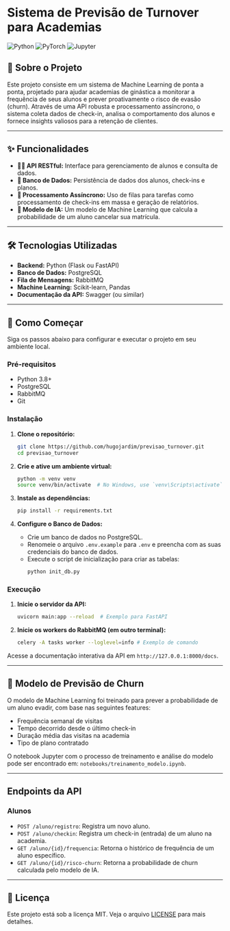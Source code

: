 # Sistema de Previsão de Turnover para Academias

![Python](https://img.shields.io/badge/Python-3.8%2B-blue.svg)
![PyTorch](https://img.shields.io/badge/scikit--learn-F7931E?style=flat-square&logo=scikit-learn&logoColor=white)
![Jupyter](https://img.shields.io/badge/Jupyter-F37626.svg?style=flat&logo=Jupyter&logoColor=white)

## 📖 Sobre o Projeto

Este projeto consiste em um sistema de Machine Learning de ponta a ponta, projetado para ajudar academias de ginástica a monitorar a frequência de seus alunos e prever proativamente o risco de evasão (churn). Através de uma API robusta e processamento assíncrono, o sistema coleta dados de check-in, analisa o comportamento dos alunos e fornece insights valiosos para a retenção de clientes.

---

## ✨ Funcionalidades

- **👨‍💻 API RESTful:** Interface para gerenciamento de alunos e consulta de dados.
- **💾 Banco de Dados:** Persistência de dados dos alunos, check-ins e planos.
- **🚀 Processamento Assíncrono:** Uso de filas para tarefas como processamento de check-ins em massa e geração de relatórios.
- **🤖 Modelo de IA:** Um modelo de Machine Learning que calcula a probabilidade de um aluno cancelar sua matrícula.

---

## 🛠️ Tecnologias Utilizadas

- **Backend:** Python (Flask ou FastAPI)
- **Banco de Dados:** PostgreSQL
- **Fila de Mensagens:** RabbitMQ
- **Machine Learning:** Scikit-learn, Pandas
- **Documentação da API:** Swagger (ou similar)

---

## 🚀 Como Começar

Siga os passos abaixo para configurar e executar o projeto em seu ambiente local.

### Pré-requisitos

- Python 3.8+
- PostgreSQL
- RabbitMQ
- Git

### Instalação

1. **Clone o repositório:**
   ```bash
   git clone https://github.com/hugojardim/previsao_turnover.git
   cd previsao_turnover
   ```

2. **Crie e ative um ambiente virtual:**
   ```bash
   python -m venv venv
   source venv/bin/activate  # No Windows, use `venv\Scripts\activate`
   ```

3. **Instale as dependências:**
   ```bash
   pip install -r requirements.txt
   ```

4. **Configure o Banco de Dados:**
   - Crie um banco de dados no PostgreSQL.
   - Renomeie o arquivo `.env.example` para `.env` e preencha com as suas credenciais do banco de dados.
   - Execute o script de inicialização para criar as tabelas:
     ```bash
     python init_db.py
     ```

### Execução

1. **Inicie o servidor da API:**
   ```bash
   uvicorn main:app --reload  # Exemplo para FastAPI
   ```

2. **Inicie os workers do RabbitMQ (em outro terminal):**
   ```bash
   celery -A tasks worker --loglevel=info # Exemplo de comando
   ```

Acesse a documentação interativa da API em `http://127.0.0.1:8000/docs`.

---

## 🤖 Modelo de Previsão de Churn

O modelo de Machine Learning foi treinado para prever a probabilidade de um aluno evadir, com base nas seguintes features:

- Frequência semanal de visitas
- Tempo decorrido desde o último check-in
- Duração média das visitas na academia
- Tipo de plano contratado

O notebook Jupyter com o processo de treinamento e análise do modelo pode ser encontrado em: `notebooks/treinamento_modelo.ipynb`.

---

## Endpoints da API

### Alunos
- `POST /aluno/registro`: Registra um novo aluno.
- `POST /aluno/checkin`: Registra um check-in (entrada) de um aluno na academia.
- `GET /aluno/{id}/frequencia`: Retorna o histórico de frequência de um aluno específico.
- `GET /aluno/{id}/risco-churn`: Retorna a probabilidade de churn calculada pelo modelo de IA.

---

## 📝 Licença

Este projeto está sob a licença MIT. Veja o arquivo [LICENSE](LICENSE) para mais detalhes.

